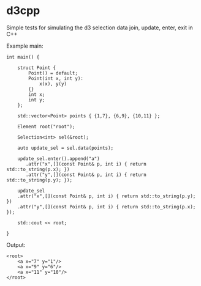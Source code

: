 # d3cpp

Simple tests for simulating the d3 selection data join, update, enter, exit in C++

Example main:

    int main() {
        
        struct Point {
            Point() = default;
            Point(int x, int y):
                x(x), y(y)
            {}
            int x;
            int y;
        };
        
        std::vector<Point> points { {1,7}, {6,9}, {10,11} };
        
        Element root("root");
        
        Selection<int> sel(&root);
    
        auto update_sel = sel.data(points);
        
        update_sel.enter().append("a")
           .attr("x",[](const Point& p, int i) { return std::to_string(p.x); })
           .attr("y",[](const Point& p, int i) { return std::to_string(p.y); });
    
        update_sel
        .attr("x",[](const Point& p, int i) { return std::to_string(p.y); })
        .attr("y",[](const Point& p, int i) { return std::to_string(p.x); });
    
        std::cout << root;
        
    }
        
Output:

    <root>
        <a x="7" y="1"/>
        <a x="9" y="6"/>
        <a x="11" y="10"/>
    </root>
